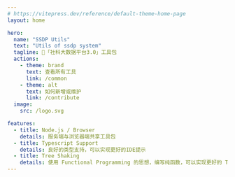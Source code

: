 ```yaml
---
# https://vitepress.dev/reference/default-theme-home-page
layout: home

hero:
  name: "SSDP Utils"
  text: "Utils of ssdp system"
  tagline: 🔧「社科大数据平台3.0」工具包
  actions:
    - theme: brand
      text: 查看所有工具
      link: /common
    - theme: alt
      text: 如何新增或维护
      link: /contribute
  image:
    src: /logo.svg

features:
  - title: Node.js / Browser
    details: 服务端与浏览器端共享工具包
  - title: Typescript Support
    details: 良好的类型支持，可以实现更好的IDE提示
  - title: Tree Shaking
    details: 使用 Functional Programming 的思想，编写纯函数，可以实现更好的 Tree Shaking 效果
---
```


